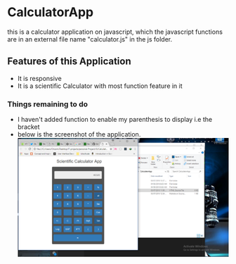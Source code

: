 # CalculatorApp 

this is a calculator application on javascript,
which the javascript functions are in an external file name 
"calculator.js" in the js folder.

## Features of this Application

* It is responsive
* It is a scientific Calculator with most function feature in it

### Things remaining to do

* I haven't added function to enable my parenthesis to display
i.e the bracket
* below is the screenshot of the application.
![Screenshot](cal.png)
